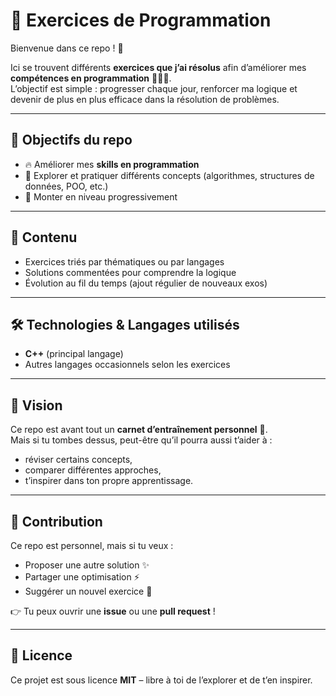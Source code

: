# 🚀 Exercices de Programmation

Bienvenue dans ce repo ! 🎉

Ici se trouvent différents **exercices que j’ai résolus** afin d’améliorer mes **compétences en programmation** 🧑🏽‍💻.  
L’objectif est simple : progresser chaque jour, renforcer ma logique et devenir de plus en plus efficace dans la résolution de problèmes.

---

## 📌 Objectifs du repo
- 🔥 Améliorer mes **skills en programmation**
- 🧩 Explorer et pratiquer différents concepts (algorithmes, structures de données, POO, etc.)
- 🚀 Monter en niveau progressivement

---

## 📂 Contenu
- Exercices triés par thématiques ou par langages
- Solutions commentées pour comprendre la logique
- Évolution au fil du temps (ajout régulier de nouveaux exos)

---

## 🛠️ Technologies & Langages utilisés
- **C++** (principal langage)
- Autres langages occasionnels selon les exercices

---

## 🌱 Vision
Ce repo est avant tout un **carnet d’entraînement personnel** 📖.  
Mais si tu tombes dessus, peut-être qu’il pourra aussi t’aider à :
- réviser certains concepts,
- comparer différentes approches,
- t’inspirer dans ton propre apprentissage.

---

## 🤝 Contribution
Ce repo est personnel, mais si tu veux :
- Proposer une autre solution ✨
- Partager une optimisation ⚡
- Suggérer un nouvel exercice 📌

👉 Tu peux ouvrir une **issue** ou une **pull request** !

---

## 📜 Licence
Ce projet est sous licence **MIT** – libre à toi de l’explorer et de t’en inspirer.  

